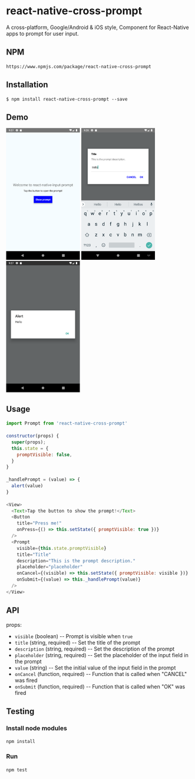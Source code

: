 # react-native-cross-prompt
A cross-platform, Google/Android & iOS style, Component for React-Native apps to prompt for user input.

## NPM
```
https://www.npmjs.com/package/react-native-cross-prompt
```

## Installation

```
$ npm install react-native-cross-prompt --save
```

## Demo
<p align="left">
  <img src="https://github.com/ClementBreger/react-native-cross-prompt/blob/master/demos/demo1.png" width="200" title="screenshot 1">
  <img src="https://github.com/ClementBreger/react-native-cross-prompt/blob/master/demos/demo2.png" width="200" title="screenshot 2">
  <img src="https://github.com/ClementBreger/react-native-cross-prompt/blob/master/demos/demo3.png" width="200" title="screenshot 3">
</p>

## Usage
```js
import Prompt from 'react-native-cross-prompt'

constructor(props) {
  super(props);
  this.state = {
    promptVisible: false,
  }
}

_handlePrompt = (value) => {
  alert(value)
}

<View>
  <Text>Tap the button to show the prompt!</Text>
  <Button
    title="Press me!"
    onPress={() => this.setState({ promptVisible: true })}
  />
  <Prompt
    visible={this.state.promptVisible}
    title="Title"
    description="This is the prompt description."
    placeholder="placeholder"
    onCancel={(visible) => this.setState({ promptVisible: visible })}
    onSubmit={(value) => this._handlePrompt(value)}
  />
</View>
```

## API
props:
- `visible` (boolean) -- Prompt is visible when `true`
- `title` (string, required) -- Set the title of the prompt
- `description` (string, required) -- Set the description of the prompt
- `placeholder` (string, required) -- Set the placeholder of the input field in the prompt
- `value` (string) -- Set the initial value of the input field in the prompt
- `onCancel` (function, required) -- Function that is called when "CANCEL" was fired
- `onSubmit` (function, required) -- Function that is called when "OK" was fired

## Testing
### Install node modules
`npm install`
### Run
`npm test`
